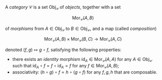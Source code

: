 A *category* $\mathcal{C}$ is a set $\mathrm{Obj}_{\mathcal{C}}$ of *objects*, together with a set

$$
\mathrm{Mor}_{\mathcal{C}}(A, B)
$$

of *morphisms* from $A \in \mathrm{Obj}_{\mathcal{C}}$ to $B \in \mathrm{Obj}_{\mathcal{C}}$, and a map (called *composition*)

$$
\mathrm{Mor}_{\mathcal{C}}(A, B) \times \mathrm{Mor}_{\mathcal{C}}(B, C) \to \mathrm{Mor}_{\mathcal{C}}(A, C)
$$

denoted $(f, g) \mapsto g \circ f$, satisfying the following properties:

- there exists an *identity* morphism $\mathrm{id}_A \in \mathrm{Mor}_{\mathcal{C}}(A, A)$ for any $A \in \mathrm{Obj}_{\mathcal{C}}$ such that $\mathrm{id}_A \circ f = f \circ \mathrm{id}_A = f$ for any $f \in \mathrm{Mor}_{\mathcal{C}}(A, B)$;
- associativity: $(h \circ g) \circ f = h \circ (g \circ f)$ for any $f, g, h$ that are composable.
